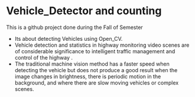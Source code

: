 # Vehicle_Detector and counting
This is a github project done during the Fall of Semester
- Its about detecting Vehicles using Open_CV.
- Vehicle detection and statistics in highway monitoring video scenes are of considerable significance to intelligent traffic management and control of the highway .
- The traditional machine vision method has a faster speed when detecting the vehicle but does not produce a good result when the image changes in brightness, there is periodic motion in the background, and where there are slow moving vehicles or complex scenes.

